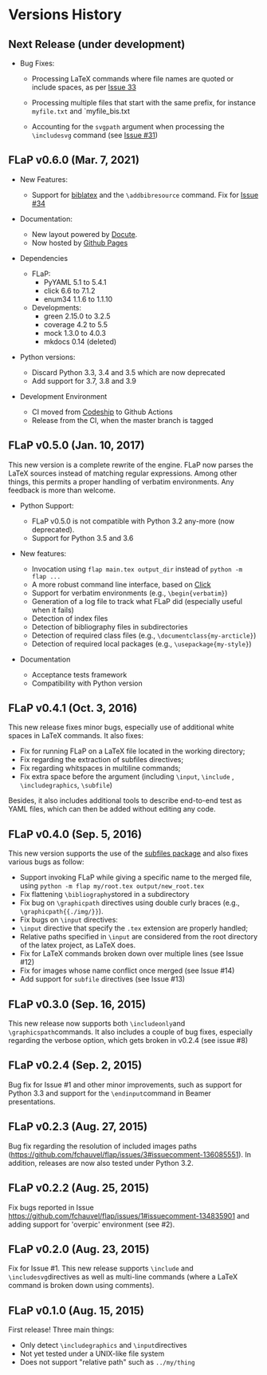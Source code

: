 # Versions History

## Next Release (under development)

 * Bug Fixes:
   
   * Processing LaTeX commands where file names are quoted or include
     spaces, as per [Issue
     33](https://github.com/fchauvel/flap/issues/33)
    
   * Processing multiple files that start with the same prefix, for
     instance `myfile.txt` and `myfile_bis.txt
     
   * Accounting for the `svgpath` argument when processing the
     `\includesvg` command (see [Issue
     #31](https://github.com/fchauvel/flap/issues/31))

## FLaP v0.6.0 (Mar. 7, 2021)

* New Features:
  * Support for [biblatex](https://ctan.org/pkg/biblatex?lang=en) and
    the `\addbibresource` command. Fix for [Issue
    #34](https://github.com/fchauvel/flap/issues/34)

* Documentation:
  * New layout powered by [Docute](https://docute.org/).
  * Now hosted by [Github
    Pages](http://fchauvel.github.io/flap/index.html)

* Dependencies
  * FLaP:
    * PyYAML 5.1 to 5.4.1
    * click 6.6 to 7.1.2
    * enum34 1.1.6 to 1.1.10
  * Developments:
    * green 2.15.0 to 3.2.5
    * coverage 4.2 to 5.5
    * mock 1.3.0 to 4.0.3
    * mkdocs 0.14 (deleted)

* Python versions:
    * Discard Python 3.3, 3.4 and 3.5 which are now deprecated
    * Add support for 3.7, 3.8 and 3.9
    
* Development Environment
  * CI moved from [Codeship](www.codeship.io) to Github Actions
  * Release from the CI, when the master branch is tagged

## FLaP v0.5.0 (Jan. 10, 2017)
This new version is a complete rewrite of the engine. FLaP now parses
the LaTeX sources instead of matching regular expressions. Among other
things, this permits a proper handling of verbatim environments. Any
feedback is more than welcome.

* Python Support:
    * FLaP v0.5.0 is not compatible with Python 3.2 any-more (now
      deprecated).
    * Support for Python 3.5 and 3.6

* New features:
    * Invocation using `flap main.tex output_dir` instead of `python
      -m flap ...`
    * A more robust command line interface, based on
      [Click](http://click.pocoo.org/6/)
    * Support for verbatim environments (e.g., `\begin{verbatim}`)
    * Generation of a log file to track what FLaP did (especially
      useful when it fails)
    * Detection of index files
    * Detection of bibliography files in subdirectories
    * Detection of required class files (e.g.,
      `\documentclass{my-arcticle}`)
    * Detection of required local packages (e.g.,
      `\usepackage{my-style}`)

* Documentation
    * Acceptance tests framework
    * Compatibility with Python version


## FLaP v0.4.1 (Oct. 3, 2016)

This new release fixes minor bugs, especially use of additional white
spaces in LaTeX commands. It also fixes:

 * Fix for running FLaP on a LaTeX file located in the working
   directory;
 * Fix regarding the extraction of subfiles directives;
 * Fix regarding whitspaces in multiline commands;
 * Fix extra space before the argument (including `\input`, `\include` ,
   `\includegraphics`, `\subfile`)

Besides, it also includes additional tools to describe end-to-end test
as YAML files, which can then be added without editing any code.

## FLaP v0.4.0 (Sep. 5, 2016)
This new version supports the use of the [subfiles
package](https://www.ctan.org/pkg/subfiles?lang=en) and also fixes
various bugs as follow:

 * Support invoking FLaP while giving a specific name to the merged
   file, using `python -m flap my/root.tex output/new_root.tex`
 * Fix flattening `\bibliography`stored in a subdirectory
 * Fix bug on `\graphicpath` directives using double curly braces
   (e.g., `\graphicpath{{./img/}}`).
 * Fix bugs on `\input` directives:
 * `\input` directive that specify the `.tex` extension are properly
   handled;
 * Relative paths specified in `\input` are considered from the root
   directory of the latex project, as LaTeX does.
 * Fix for LaTeX commands broken down over multiple lines (see Issue
   #12)
 * Fix for images whose name conflict once merged (see Issue #14)
 * Add support for `subfile` directives (see Issue #13)

## FLaP v0.3.0 (Sep. 16, 2015)

This new release now supports both `\includeonly`and
`\graphicspath`commands. It also includes a couple of bug fixes,
especially regarding the verbose option, which gets broken in v0.2.4
(see issue #8)

## FLaP v0.2.4 (Sep. 2, 2015)

Bug fix for Issue #1 and other minor improvements, such as support for
Python 3.3 and support for the `\endinput`command in Beamer
presentations.

## FLaP v0.2.3 (Aug. 27, 2015)

Bug fix regarding the resolution of included images paths
(https://github.com/fchauvel/flap/issues/3#issuecomment-136085551). In
addition, releases are now also tested under Python 3.2.

## FLaP v0.2.2 (Aug. 25, 2015)

Fix bugs reported in Issue
https://github.com/fchauvel/flap/issues/1#issuecomment-134835901 and
adding support for 'overpic' environment (see #2).

## FLaP v0.2.0 (Aug. 23, 2015)

Fix for Issue #1. This new release supports `\include` and
`\includesvg`directives as well as multi-line commands (where a LaTeX
command is broken down using comments).

## FLaP v0.1.0 (Aug. 15, 2015)

First release! Three main things:
 * Only detect `\includegraphics` and `\input`directives
 * Not yet tested under a UNIX-like file system
 * Does not support "relative path" such as `../my/thing`
